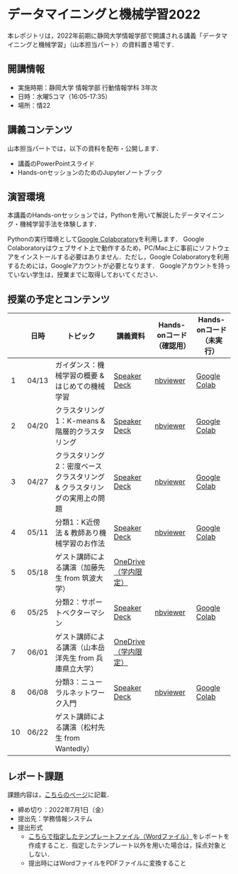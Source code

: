 # データマイニングと機械学習2022
本レポジトリは，2022年前期に静岡大学情報学部で開講される講義「データマイニングと機械学習」（山本担当パート）の資料置き場です．

## 開講情報
* 実施時期：静岡大学 情報学部 行動情報学科 3年次
* 日時：水曜5コマ（16:05-17:35）
* 場所：情22


## 講義コンテンツ
山本担当パートでは，以下の資料を配布・公開します．
* 講義のPowerPointスライド
* Hands-onセッションのためのJupyterノートブック


## 演習環境
本講義のHands-onセッションでは，Pythonを用いて解説したデータマイニング・機械学習手法を体験します．

Pythonの実行環境として[Google Colaboratory](https://colab.research.google.com/)を利用します．
Google Colaboratoryはウェブサイト上で動作するため，PC/Mac上に事前にソフトウェアをインストールする必要はありません．ただし，Google Colaboratoryを利用するためには，Googleアカウントが必要となります．
Googleアカウントを持っていない学生は，授業までに取得しておいてください．


## 授業の予定とコンテンツ
| |  日時  | トピック | 講義資料 | Hands-onコード（確認用） | Hands-onコード（未実行） |
| ---- | ---- | ---- | ---- | ---- | ---- |
| 1 | 04/13 | ガイダンス：機械学習の概要 & はじめての機械学習 | [Speaker Deck](https://speakerdeck.com/trycycle/tetamaininkutoji-jie-xue-xi-2022-di-1hui-20220413) | [nbviewer](https://nbviewer.jupyter.org/github/hontolab-courses/dmml-2022/blob/main/notebook/introduction-to-ml.ipynb) | [Google Colab](https://colab.research.google.com/github/hontolab-courses/dmml-2022/blob/main/notebook/clean/introduction-to-ml.ipynb) |
| 2 | 04/20 | クラスタリング1：K-means & 階層的クラスタリング | [Speaker Deck](https://speakerdeck.com/trycycle/tetamaininkutoji-jie-xue-xi-2022-di-2hui-20220420) | [nbviewer](https://nbviewer.jupyter.org/github/hontolab-courses/dmml-2022/blob/main/notebook/introduction-to-clustering.ipynb) | [Google Colab](https://colab.research.google.com/github/hontolab-courses/dmml-2022/blob/main/notebook/clean/introduction-to-clustering.ipynb) |
| 3 | 04/27 | クラスタリング2：密度ベースクラスタリング & クラスタリングの実用上の問題 | [Speaker Deck](https://speakerdeck.com/trycycle/detamainingutoji-jie-xue-xi-2022-di-3hui-20220427) | [nbviewer](https://nbviewer.jupyter.org/github/hontolab-courses/dmml-2022/blob/main/notebook/dbscan-and-others.ipynb) | [Google Colab](https://colab.research.google.com/github/hontolab-courses/dmml-2022/blob/main/notebook/clean/dbscan-and-others.ipynb) |
| 4 | 05/11 | 分類1：K近傍法 & 教師あり機械学習のお作法 | [Speaker Deck](https://speakerdeck.com/trycycle/tetamaininkutoji-jie-xue-xi-2022-di-4hui-20220511) | [nbviewer](https://nbviewer.jupyter.org/github/hontolab-courses/dmml-2022/blob/main/notebook/knn-and-ml-ops.ipynb) | [Google Colab](https://colab.research.google.com/github/hontolab-courses/dmml-2022/blob/main/notebook/clean/knn-and-ml-ops.ipynb) |
| 5 | 05/18 | ゲスト講師による講演（加藤先生 from 筑波大学） | [OneDrive（学内限定）](https://scii-my.sharepoint.com/:b:/g/personal/yusuke_yamamoto_cii_shizuoka_ac_jp/EeECHecIPEtOp6Sc2Hzbr5wBlGwGAH6C0iWr_gOpecNNeg?e=1iSuZI) |  |  |
| 6 | 05/25 | 分類2：サポートベクターマシン | [Speaker Deck](https://speakerdeck.com/trycycle/tetamaininkutoji-jie-xue-xi-2022-di-6hui-20220525) | [nbviewer](https://nbviewer.jupyter.org/github/hontolab-courses/dmml-2022/blob/main/notebook/svm.ipynb) | [Google Colab](https://colab.research.google.com/github/hontolab-courses/dmml-2022/blob/main/notebook/clean/svm.ipynb) |
| 7 | 06/01 | ゲスト講師による講演（山本岳洋先生 from 兵庫県立大学） | [OneDrive（学内限定）](https://scii-my.sharepoint.com/:b:/g/personal/yusuke_yamamoto_cii_shizuoka_ac_jp/EQuJFRiB6jxErTLc65OZAIAByY4pNjFqqGyTTKYVSTrc1Q?e=obrjQ8) |  |
| 8 | 06/08 | 分類3：ニューラルネットワーク入門 | [Speaker Deck](https://speakerdeck.com/trycycle/tetamaininkutoji-jie-xue-xi-2022-di-8hui-20220608) | [nbviewer](https://nbviewer.jupyter.org/github/hontolab-courses/dmml-2022/blob/main/notebook/neural-network.ipynb) | [Google Colab](https://colab.research.google.com/github/hontolab-courses/dmml-2022/blob/main/notebook/clean/neural-network.ipynb) |
| 10 | 06/22 | ゲスト講師による講演（松村先生 from Wantedly） |  |  |


## レポート課題
課題内容は，[こちらのページ](https://nbviewer.org/github/hontolab-courses/dmml-2022/blob/main/notebook/assignment.ipynb)に記載．

* 締め切り：2022年7月1日（金）
* 提出先：学務情報システム
* 提出形式
	* [こちらで指定したテンプレートファイル（Wordファイル）](https://github.com/hontolab-courses/dmml-2022/raw/main/report-template.docx)をレポートを作成すること．指定したテンプレート以外を用いた場合は，採点対象としない．
	* 提出時にはWordファイルをPDFファイルに変換すること